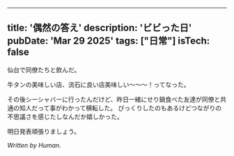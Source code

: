 ---
 title: '偶然の答え'
 description: 'ビビった日'
 pubDate: 'Mar 29 2025'
 tags: ["日常"]
 isTech: false
 ---

仙台で同僚たちと飲んだ。

牛タンの美味しい店、流石に良い店美味しい〜〜〜！ってなった。

その後シーシャバーに行ったんだけど、昨日一緒にせり鍋食べた友達が同僚と共通の知人だって事がわかって横転した。
びっくりしたのもあるけどつながりの不思議さを感じたしなんだか嬉しかった。

明日発表頑張りましょう。

_Written by Human._ 
